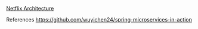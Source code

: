 [Netflix Architecture](http://localhost/)





References
https://github.com/wuyichen24/spring-microservices-in-action

